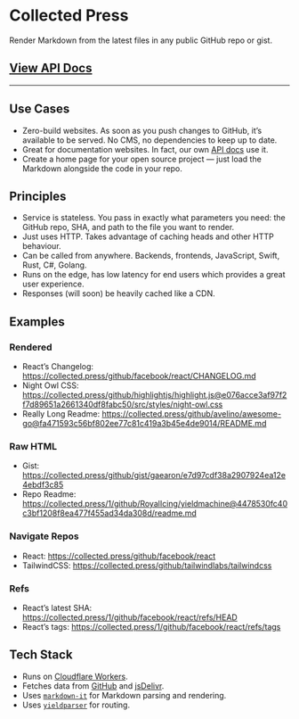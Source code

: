 # Collected Press

Render Markdown from the latest files in any public GitHub repo or gist.

## [View API Docs](https://collected.press/docs/api)

----

## Use Cases

- Zero-build websites. As soon as you push changes to GitHub, it’s available to be served. No CMS, no dependencies to keep up to date.
- Great for documentation websites. In fact, our own [API docs](https://collected.press/docs/api) use it.
- Create a home page for your open source project — just load the Markdown alongside the code in your repo.

## Principles

- Service is stateless. You pass in exactly what parameters you need: the GitHub repo, SHA, and path to the file you want to render.
- Just uses HTTP. Takes advantage of caching heads and other HTTP behaviour.
- Can be called from anywhere. Backends, frontends, JavaScript, Swift, Rust, C#, Golang.
- Runs on the edge, has low latency for end users which provides a great user experience.
- Responses (will soon) be heavily cached like a CDN.

## Examples

### Rendered

- React’s Changelog: https://collected.press/github/facebook/react/CHANGELOG.md
- Night Owl CSS: https://collected.press/github/highlightjs/highlight.js@e076acce3af97f2f7d89651a2661340df8fabc50/src/styles/night-owl.css
- Really Long Readme: https://collected.press/github/avelino/awesome-go@fa471593c56bf802ee77c81c419a3b45e4de9014/README.md

### Raw HTML

- Gist: https://collected.press/github/gist/gaearon/e7d97cdf38a2907924ea12e4ebdf3c85
- Repo Readme: https://collected.press/1/github/RoyalIcing/yieldmachine@4478530fc40c3bf1208f8ea477f455ad34da308d/readme.md

### Navigate Repos

- React: https://collected.press/github/facebook/react
- TailwindCSS: https://collected.press/github/tailwindlabs/tailwindcss

### Refs

- React’s latest SHA: https://collected.press/1/github/facebook/react/refs/HEAD
- React’s tags: https://collected.press/1/github/facebook/react/refs/tags

## Tech Stack

- Runs on [Cloudflare Workers](https://developers.cloudflare.com/workers/).
- Fetches data from [GitHub](https://github.com/) and [jsDelivr](https://www.jsdelivr.com/?docs=gh).
- Uses [`markdown-it`](https://github.com/markdown-it/markdown-it) for Markdown parsing and rendering.
- Uses [`yieldparser`](https://github.com/RoyalIcing/yieldparser) for routing.
